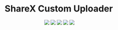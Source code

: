 <h1 align="center">ShareX Custom Uploader</h1>

<p align="center">

<img scr="https://img.shields.io/packagist/php-v/helldoodle-dev/sharex_custom-uploader" >

<img src="https://img.shields.io/badge/made%20by-helldoodle-blue.svg" >

<img src="https://img.shields.io/github/stars/helldoodle-dev/sharex_custom-uploader.svg?style=flat">

<img src="https://badges.frapsoft.com/os/v1/open-source.svg?v=103" >

<img src="https://img.shields.io/github/languages/top/helldoodle-dev/sharex_custom-uploader.svg">

<img src="https://img.shields.io/github/issues/helldoodle-dev/sharex_custom-uploader.svg">
</p>
